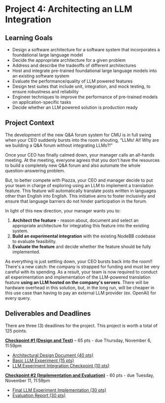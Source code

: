 # Project 4: Architecting an LLM Integration

## Learning Goals
- Design a software architecture for a software system that incorporates a foundational large language model
- Decide the appropriate architecture for a given problem
- Address and describe the tradeoffs of different architectures
- Host and integrate pre-trained foundational large language models into an existing software system
- Evaluate the performance/quality of LLM powered features
- Design test suites that include unit, integration, and mock testing, to ensure robustness and reliability
- Engineer techniques to improve the performance of pre-trained models on application-specific tasks
- Decide whether an LLM powered solution is production ready

## Project Context

The development of the new Q&A forum system for CMU is in full swing when your CEO suddenly bursts into the room shouting, “LLMs! AI! Why are we building a Q&A forum without integrating LLMs?!”

Once your CEO has finally calmed down, your manager calls an all-hands meeting. At the meeting, everyone agrees that you don’t have the resources to build a completely new Q&A forum and also automate the whole question-answering problem.

But, to better compete with Piazza, your CEO and manager decide to put your team in charge of exploring using an LLM to implement a translation feature. This feature will automatically translate posts written in languages other than English into English. This initiative aims to foster inclusivity and ensure that language barriers do not hinder participation in the forum.

In light of this new direction, your manager wants you to:

1. **Architect the feature** - reason about, document and select an appropriate architecture for integrating this feature into the existing system.
2. **Build an experimental integration** with the existing NodeBB codebase to evaluate feasibility.
3. **Evaluate the feature** and decide whether the feature should be fully implemented.

As everything is just settling down, your CEO bursts back into the room!! There's a new catch: the company is strapped for funding and must be very careful with its spending. As a result, your team is now required to conduct all experimentation and implementation of the LLM-powered translation feature **using an LLM hosted on the company's servers**. There will be hardware overhead in this solution, but, in the long run, will be cheaper in this use case than having to pay an external LLM provider (ex. OpenAI) for every query.

<!-- FOR LATER POSSIBLY: Your boss will be extra happy and give you a salary raise (bonus points) if you are able to make a NodeLingo model for the company: a pre-trained LLM that you build and customize with a prompt specifically for translation (fewer points), or fine-tune the model (more points). This is discussed in more depth in checkpoint 1. -->

## Deliverables and Deadlines
There are three (3) deadlines for the project. This project is worth a total of 125 points.

[**Checkpoint #1 (Design and Test)**](./1_checkpoint.md) – 65 pts - due Thursday, November 6, 11:59pm

- [Architectural Design Document (40 pts)](./1_checkpoint.md#architectural-design-document-40-points)
- [Basic LLM Experiment (15 pts)](./1_checkpoint.md#basic-llm-experiment-15-points)
- [LLM Experiment Integration Checkpoint (10 pts)](./1_checkpoint.md#llm-experiment-integration-checkpoint-10-points)

[**Checkpoint #2 (Implementation and Evaluation)**](./2_checkpoint.md) - 60 pts - due Tuesday, November 11, 11:59pm

- [Final LLM Experiment Implementation (30 pts)](./2_checkpoint.md#final-llm-experiment-implementation-30-points)
- [Evaluation Report (30 pts)](./2_checkpoint.md#evaluation-report-30-points)
